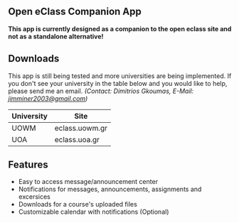 ## Open eClass Companion App
**This app is currently designed as a companion to the open eclass site and not as a standalone alternative!**

## Downloads
This app is still being tested and more universities are being implemented.
If you don't see your university in the table below and you would like to help, please send me an email.
_(Contact: Dimitrios Gkoumas, E-Mail: jimminer2003@gmail.com)_

| University | Site           |
|------------|----------------|
| UOWM       | eclass.uowm.gr |
| UOA        | eclass.uoa.gr  |

## Features
- Easy to access message/announcement center
- Notifications for messages, announcements, assignments and excersices
- Downloads for a course's uploaded files
- Customizable calendar with notifications (Optional)

<!-- ## Test

You can use the [editor on GitHub](https://github.com/Jimminer/open-eclass-companion/edit/gh-pages/index.md) to maintain and preview the content for your website in Markdown files.

Whenever you commit to this repository, GitHub Pages will run [Jekyll](https://jekyllrb.com/) to rebuild the pages in your site, from the content in your Markdown files.

### Markdown

Markdown is a lightweight and easy-to-use syntax for styling your writing. It includes conventions for

```markdown
Syntax highlighted code block

# Header 1
## Header 2
### Header 3

- Bulleted
- List

1. Numbered
2. List

**Bold** and _Italic_ and `Code` text

[Link](url) and ![Image](src)
```

For more details see [Basic writing and formatting syntax](https://docs.github.com/en/github/writing-on-github/getting-started-with-writing-and-formatting-on-github/basic-writing-and-formatting-syntax).

### Jekyll Themes

Your Pages site will use the layout and styles from the Jekyll theme you have selected in your [repository settings](https://github.com/Jimminer/open-eclass-companion/settings/pages). The name of this theme is saved in the Jekyll `_config.yml` configuration file.

### Support or Contact

Having trouble with Pages? Check out our [documentation](https://docs.github.com/categories/github-pages-basics/) or [contact support](https://support.github.com/contact) and we’ll help you sort it out. -->
